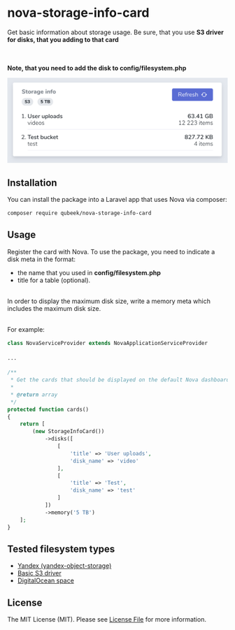 # nova-storage-info-card
Get basic information about storage usage. Be sure, that you use **S3 driver for disks, that you adding to that card**

\
\
**Note, that you need to add the disk to config/filesystem.php**

![alt text](screenshots/nova-card.png)

## Installation 

You can install the package into a Laravel app that uses Nova via composer:

```bash
composer require qubeek/nova-storage-info-card
```

## Usage

Register the card with Nova. To use the package, you need to indicate a disk meta in the format: 

- the name that you used in **config/filesystem.php**
- title for a table (optional).


\
In order to display the maximum disk size, write a memory meta which includes the maximum disk size.

\
For example:
```php
class NovaServiceProvider extends NovaApplicationServiceProvider

...

/**
 * Get the cards that should be displayed on the default Nova dashboard.
 *
 * @return array
 */
protected function cards()
{
    return [
        (new StorageInfoCard())
            ->disks([
                [
                    'title' => 'User uploads',
                    'disk_name' => 'video'
                ],
                [
                    'title' => 'Test',
                    'disk_name' => 'test'
                ]
            ])
            ->memory('5 TB')
    ];
}
```

## Tested filesystem types

- [Yandex (yandex-object-storage)](https://github.com/fLipE23/yandex-object-storage)
- [Basic S3 driver](https://laravel.com/docs/7.x/filesystem)
- [DigitalOcean space](https://www.digitalocean.com/products/spaces/)


## License

The MIT License (MIT). Please see [License File](LICENSE.md) for more information.
